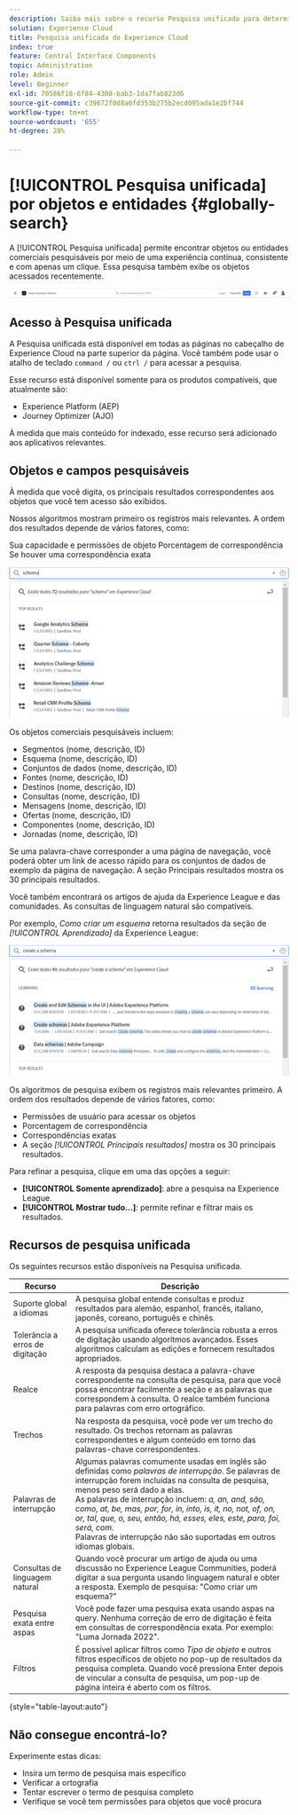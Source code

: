 ```yaml
---
description: Saiba mais sobre o recurso Pesquisa unificada para determinados aplicativos no Experience Cloud.
solution: Experience Cloud
title: Pesquisa unificada do Experience Cloud
index: true
feature: Central Interface Components
topic: Administration
role: Admin
level: Beginner
exl-id: 70586f18-6f84-4308-bab3-1da7fab823d6
source-git-commit: c39672f0d8a0fd353b275b2ecd095ada1e2bf744
workflow-type: tm+mt
source-wordcount: '655'
ht-degree: 28%

---
```


# [!UICONTROL Pesquisa unificada] por objetos e entidades {#globally-search}

A [!UICONTROL Pesquisa unificada] permite encontrar objetos ou entidades comerciais pesquisáveis por meio de uma experiência contínua, consistente e com apenas um clique. Essa pesquisa também exibe os objetos acessados recentemente.

![Pesquisar objetos e entidades globalmente](../assets/platform-search.png)

## Acesso à Pesquisa unificada

A Pesquisa unificada está disponível em todas as páginas no cabeçalho de Experience Cloud na parte superior da página. Você também pode usar o atalho de teclado `command /` ou `ctrl /` para acessar a pesquisa.

Esse recurso está disponível somente para os produtos compatíveis, que atualmente são:

* Experience Platform (AEP)
* Journey Optimizer (AJO)

À medida que mais conteúdo for indexado, esse recurso será adicionado aos aplicativos relevantes.

## Objetos e campos pesquisáveis

À medida que você digita, os principais resultados correspondentes aos objetos que você tem acesso são exibidos.

Nossos algoritmos mostram primeiro os registros mais relevantes. A ordem dos resultados depende de vários fatores, como:

Sua capacidade e permissões de objeto Porcentagem de correspondência Se houver uma correspondência exata

![Pesquisa unificada na Experience Cloud](../assets/unified-search-results.png)

Os objetos comerciais pesquisáveis incluem:

* Segmentos (nome, descrição, ID)
* Esquema (nome, descrição, ID)
* Conjuntos de dados (nome, descrição, ID)
* Fontes (nome, descrição, ID)
* Destinos (nome, descrição, ID)
* Consultas (nome, descrição, ID)
* Mensagens (nome, descrição, ID)
* Ofertas (nome, descrição, ID)
* Componentes (nome, descrição, ID)
* Jornadas (nome, descrição, ID)

Se uma palavra-chave corresponder a uma página de navegação, você poderá obter um link de acesso rápido para os conjuntos de dados de exemplo da página de navegação. A seção Principais resultados mostra os 30 principais resultados.

Você também encontrará os artigos de ajuda da Experience League e das comunidades. As consultas de linguagem natural são compatíveis.

Por exemplo, _Como criar um esquema_ retorna resultados da seção de _[!UICONTROL Aprendizado]_ da Experience League:

![Ajuda para a Pesquisa unificada da Experience Cloud](../assets/unified-search-learning.png)

Os algoritmos de pesquisa exibem os registros mais relevantes primeiro. A ordem dos resultados depende de vários fatores, como:

* Permissões de usuário para acessar os objetos
* Porcentagem de correspondência
* Correspondências exatas
* A seção _[!UICONTROL Principais resultados]_ mostra os 30 principais resultados.

Para refinar a pesquisa, clique em uma das opções a seguir:

* **[!UICONTROL Somente aprendizado]**: abre a pesquisa na Experience League.
* **[!UICONTROL Mostrar tudo...]**: permite refinar e filtrar mais os resultados.

## Recursos de pesquisa unificada

Os seguintes recursos estão disponíveis na Pesquisa unificada.

| Recurso | Descrição |
| ------- | ------- |
| Suporte global a idiomas | A pesquisa global entende consultas e produz resultados para alemão, espanhol, francês, italiano, japonês, coreano, português e chinês. |
| Tolerância a erros de digitação | A pesquisa unificada oferece tolerância robusta a erros de digitação usando algoritmos avançados. Esses algoritmos calculam as edições e fornecem resultados apropriados. |
| Realce | A resposta da pesquisa destaca a palavra-chave correspondente na consulta de pesquisa, para que você possa encontrar facilmente a seção e as palavras que correspondem à consulta. O realce também funciona para palavras com erro ortográfico. |
| Trechos | Na resposta da pesquisa, você pode ver um trecho do resultado. Os trechos retornam as palavras correspondentes e algum conteúdo em torno das palavras-chave correspondentes. |
| Palavras de interrupção | Algumas palavras comumente usadas em inglês são definidas como _palavras de interrupção_. Se palavras de interrupção forem incluídas na consulta de pesquisa, menos peso será dado a elas. <br>As palavras de interrupção incluem: _a, an, and, são, como, at, be, mas, por, for, in, into, is, it, no, not, of, on, or, tal, que, o, seu, então, há, esses, eles, este, para, foi, será, com_. <br>Palavras de interrupção não são suportadas em outros idiomas globais. |
| Consultas de linguagem natural | Quando você procurar um artigo de ajuda ou uma discussão no Experience League Communities, poderá digitar a sua pergunta usando linguagem natural e obter a resposta. Exemplo de pesquisa: &quot;Como criar um esquema?&quot; |
| Pesquisa exata entre aspas | Você pode fazer uma pesquisa exata usando aspas na query. Nenhuma correção de erro de digitação é feita em consultas de correspondência exata. Por exemplo: &quot;Luma Jornada 2022&quot;. |
| Filtros | É possível aplicar filtros como _Tipo de objeto_ e outros filtros específicos de objeto no pop-up de resultados da pesquisa completa. Quando você pressiona Enter depois de vincular a consulta de pesquisa, um pop-up de página inteira é aberto com os filtros. |

{style="table-layout:auto"}

## Não consegue encontrá-lo?

Experimente estas dicas:

* Insira um termo de pesquisa mais específico
* Verificar a ortografia
* Tentar escrever o termo de pesquisa completo
* Verifique se você tem permissões para objetos que você procura
